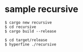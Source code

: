 # sample recursive

```
$ cargo new recursive
$ cd recursive
$ cargo build --release
```

```
$ cd target/release
$ hyperfine ./recursive
```
